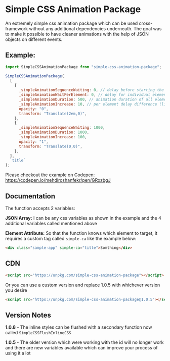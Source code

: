 # Simple CSS Animation Package

An extremely simple css animation package which can be used cross-framework without any additional dependencies underneath. The goal was to make it possible to have cleaner animations with the help of JSON objects on different events.

## Example:

```javascript
import SimpleCSSAnimationPackage from "simple-css-animation-package";

SimpleCSSAnimationPackage(
  [
    {
      _simpleAnimationSequenceWaiting: 0, // delay before starting the entire sequence
      _simpleAnimationWaitPerElement: 0, // delay for individual element if multiple with same attributes are found
      _simpleAnimationDuration: 500, // animation duration of all elements
      _simpleAnimationIncrease: 10, // per element delay difference (like starting a bit later)
      opacity: "0",
      transform: "Translate(2em,0)",
    },
    {
      _simpleAnimationSequenceWaiting: 1000,
      _simpleAnimationDuration: 1000,
      _simpleAnimationIncrease: 100,
      opacity: "1",
      transform: "Translate(0,0)",
    },
  ],
  `title`
);
```

Please checkout the example on Codepen: https://codepen.io/mehdiroshanfekr/pen/GRxzbgJ

## Documentation

The function accepts 2 variables:

**JSON Array:** I can be any css variables as shown in the example and the 4 additional variables called mentioned above

**Element Attribute:** So that the function knows which element to target, it requires a custom tag called `simple-ca` like the example below:
```html
<div class="sample-app" simple-ca="title">Somthing</div>
```

## CDN


```html
<script src="https://unpkg.com/simple-css-animation-package"></script>
```

Or you can use a custom version and replace 1.0.5 with whichever version you desire

```html
<script src="https://unpkg.com/simple-css-animation-package@1.0.5"></script>
```

## Version Notes

**1.0.8** - The inline styles can be flushed with a secondary function now called `SimpleCSSFlushInlineCSS`

**1.0.5** - The older version which were working with the id will no longer work and there are new variables available which can improve your process of using it a lot